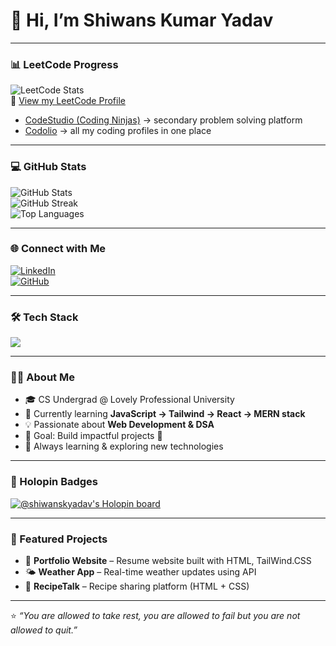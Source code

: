# 👋 Hi, I’m Shiwans Kumar Yadav  

---

### 📊 LeetCode Progress  
![LeetCode Stats](https://leetcard.jacoblin.cool/_yadav_sk_?theme=dark&font=Nunito&ext=contest)  
🔗 [View my LeetCode Profile](https://leetcode.com/u/_yadav_sk_/)  
- [CodeStudio (Coding Ninjas)](https://www.naukri.com/code360/profile/cb1ea61a-987e-47ef-886e-bf52a2a637a1) → secondary problem solving platform  
- [Codolio](https://codolio.com/profile/Shiwans_1771) → all my coding profiles in one place  

---

### 💻 GitHub Stats    

![GitHub Stats](https://github-readme-stats-ruby-one.vercel.app/api?username=shiwans-k-yadav&show_icons=true&theme=tokyonight)  
![GitHub Streak](https://github-readme-streak-stats-salesp07.vercel.app?user=shiwans-k-yadav&theme=tokyonight)  
![Top Languages](https://github-readme-stats-ruby-one.vercel.app/api/top-langs/?username=shiwans-k-yadav&layout=compact&theme=tokyonight)


---

### 🌐 Connect with Me  
[![LinkedIn](https://img.shields.io/badge/LinkedIn-0077B5?style=for-the-badge&logo=linkedin&logoColor=white)](https://www.linkedin.com/in/shiwans-kumar-yadav-a00689324/)  
[![GitHub](https://img.shields.io/badge/GitHub-100000?style=for-the-badge&logo=github&logoColor=white)](https://github.com/shiwans-k-yadav)  

---

### 🛠 Tech Stack  
<p align="left">
  <img src="https://skillicons.dev/icons?i=html,css,js,tailwind,react,python,c,cpp,git,github,vscode" />
</p>

---

### 👨‍💻 About Me  
- 🎓 CS Undergrad @ Lovely Professional University  
- 🌱 Currently learning **JavaScript → Tailwind → React → MERN stack**  
- 💡 Passionate about **Web Development & DSA**  
- 🎯 Goal: Build impactful projects 🚀  
- 📖 Always learning & exploring new technologies  

---

### 🏅 Holopin Badges
[![@shiwanskyadav's Holopin board](https://holopin.io/api/user/board?user=shiwanskyadav)](https://holopin.io/@shiwanskyadav)

---
### 📌 Featured Projects  
- 🛒 **Portfolio Website** – Resume website built with HTML, TailWind.CSS  
- 🌤 **Weather App** – Real-time weather updates using API  
- 🥗 **RecipeTalk** – Recipe sharing platform (HTML + CSS)  

---

⭐️ *“You are allowed to take rest, you are allowed to fail but you are not allowed to quit.”*
